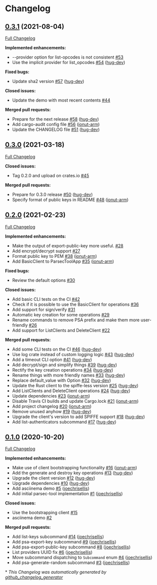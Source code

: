 # Changelog

## [0.3.1](https://github.com/parallaxsecond/parsec-tool/tree/0.3.1) (2021-08-04)

[Full Changelog](https://github.com/parallaxsecond/parsec-tool/compare/0.3.0...0.3.1)

**Implemented enhancements:**

- --provider option for list-opcodes is not consistent [\#53](https://github.com/parallaxsecond/parsec-tool/issues/53)
- Use the implicit provider for list\_opcodes [\#54](https://github.com/parallaxsecond/parsec-tool/pull/54) ([hug-dev](https://github.com/hug-dev))

**Fixed bugs:**

- Update sha2 version [\#57](https://github.com/parallaxsecond/parsec-tool/pull/57) ([hug-dev](https://github.com/hug-dev))

**Closed issues:**

- Update the demo with most recent contents [\#44](https://github.com/parallaxsecond/parsec-tool/issues/44)

**Merged pull requests:**

- Prepare for the next release [\#58](https://github.com/parallaxsecond/parsec-tool/pull/58) ([hug-dev](https://github.com/hug-dev))
- Add cargo-audit config file [\#56](https://github.com/parallaxsecond/parsec-tool/pull/56) ([ionut-arm](https://github.com/ionut-arm))
- Update the CHANGELOG file [\#51](https://github.com/parallaxsecond/parsec-tool/pull/51) ([hug-dev](https://github.com/hug-dev))

## [0.3.0](https://github.com/parallaxsecond/parsec-tool/tree/0.3.0) (2021-03-18)

[Full Changelog](https://github.com/parallaxsecond/parsec-tool/compare/0.2.0...0.3.0)

**Closed issues:**

- Tag 0.2.0 and upload on crates.io [\#45](https://github.com/parallaxsecond/parsec-tool/issues/45)

**Merged pull requests:**

- Prepare for 0.3.0 release [\#50](https://github.com/parallaxsecond/parsec-tool/pull/50) ([hug-dev](https://github.com/hug-dev))
- Specify format of public keys in README [\#48](https://github.com/parallaxsecond/parsec-tool/pull/48) ([ionut-arm](https://github.com/ionut-arm))

## [0.2.0](https://github.com/parallaxsecond/parsec-tool/tree/0.2.0) (2021-02-23)

[Full Changelog](https://github.com/parallaxsecond/parsec-tool/compare/0.1.0...0.2.0)

**Implemented enhancements:**

- Make the output of export-public-key more useful. [\#28](https://github.com/parallaxsecond/parsec-tool/issues/28)
- Add encrypt/decrypt support [\#27](https://github.com/parallaxsecond/parsec-tool/issues/27)
- Format public key to PEM [\#38](https://github.com/parallaxsecond/parsec-tool/pull/38) ([ionut-arm](https://github.com/ionut-arm))
- Add BasicClient to ParsecToolApp [\#35](https://github.com/parallaxsecond/parsec-tool/pull/35) ([ionut-arm](https://github.com/ionut-arm))

**Fixed bugs:**

- Review the default options [\#30](https://github.com/parallaxsecond/parsec-tool/issues/30)

**Closed issues:**

- Add basic CLI tests on the CI [\#42](https://github.com/parallaxsecond/parsec-tool/issues/42)
- Check if it is possible to use the BasicClient for operations [\#36](https://github.com/parallaxsecond/parsec-tool/issues/36)
- Add support for sign/verify [\#31](https://github.com/parallaxsecond/parsec-tool/issues/31)
- Automatic key creation for some operations [\#29](https://github.com/parallaxsecond/parsec-tool/issues/29)
- Rename commands to remove PSA prefix and make them more user-friendly [\#26](https://github.com/parallaxsecond/parsec-tool/issues/26)
- Add support for ListClients and DeleteClient [\#22](https://github.com/parallaxsecond/parsec-tool/issues/22)

**Merged pull requests:**

- Add some CLI tests on the CI [\#46](https://github.com/parallaxsecond/parsec-tool/pull/46) ([hug-dev](https://github.com/hug-dev))
- Use log crate instead of custom logging logic [\#43](https://github.com/parallaxsecond/parsec-tool/pull/43) ([hug-dev](https://github.com/hug-dev))
- Add a timeout CLI option [\#41](https://github.com/parallaxsecond/parsec-tool/pull/41) ([hug-dev](https://github.com/hug-dev))
- Add decrypt/sign and simplify things [\#39](https://github.com/parallaxsecond/parsec-tool/pull/39) ([hug-dev](https://github.com/hug-dev))
- Rectify the key creation operations [\#34](https://github.com/parallaxsecond/parsec-tool/pull/34) ([hug-dev](https://github.com/hug-dev))
- Rename things with more friendly names [\#33](https://github.com/parallaxsecond/parsec-tool/pull/33) ([hug-dev](https://github.com/hug-dev))
- Replace default\_value with Option [\#32](https://github.com/parallaxsecond/parsec-tool/pull/32) ([hug-dev](https://github.com/hug-dev))
- Update the Rust client to the spiffe-less version [\#25](https://github.com/parallaxsecond/parsec-tool/pull/25) ([hug-dev](https://github.com/hug-dev))
- Add ListClients and DeleteClient operations [\#24](https://github.com/parallaxsecond/parsec-tool/pull/24) ([hug-dev](https://github.com/hug-dev))
- Update dependencies [\#23](https://github.com/parallaxsecond/parsec-tool/pull/23) ([ionut-arm](https://github.com/ionut-arm))
- Disable Travis CI builds and update Cargo.lock [\#21](https://github.com/parallaxsecond/parsec-tool/pull/21) ([ionut-arm](https://github.com/ionut-arm))
- Add project changelog [\#20](https://github.com/parallaxsecond/parsec-tool/pull/20) ([ionut-arm](https://github.com/ionut-arm))
- Remove unused anyhow [\#19](https://github.com/parallaxsecond/parsec-tool/pull/19) ([hug-dev](https://github.com/hug-dev))
- Upgrade the client's version to add SPIFFE support [\#18](https://github.com/parallaxsecond/parsec-tool/pull/18) ([hug-dev](https://github.com/hug-dev))
- Add list-authenticators subcommand [\#17](https://github.com/parallaxsecond/parsec-tool/pull/17) ([hug-dev](https://github.com/hug-dev))

## [0.1.0](https://github.com/parallaxsecond/parsec-tool/tree/0.1.0) (2020-10-20)

[Full Changelog](https://github.com/parallaxsecond/parsec-tool/compare/d36eb9f5d2e57fc29924c7e32c11da0c66b4ba4e...0.1.0)

**Implemented enhancements:**

- Make use of client bootstrapping functionality [\#16](https://github.com/parallaxsecond/parsec-tool/pull/16) ([ionut-arm](https://github.com/ionut-arm))
- Add the generate and destroy key operations [\#13](https://github.com/parallaxsecond/parsec-tool/pull/13) ([hug-dev](https://github.com/hug-dev))
- Upgrade the client version [\#12](https://github.com/parallaxsecond/parsec-tool/pull/12) ([hug-dev](https://github.com/hug-dev))
- Upgrade dependencies [\#10](https://github.com/parallaxsecond/parsec-tool/pull/10) ([hug-dev](https://github.com/hug-dev))
- Add asciinema demo [\#5](https://github.com/parallaxsecond/parsec-tool/pull/5) ([joechrisellis](https://github.com/joechrisellis))
- Add initial parsec-tool implementation [\#1](https://github.com/parallaxsecond/parsec-tool/pull/1) ([joechrisellis](https://github.com/joechrisellis))

**Closed issues:**

- Use the bootstrapping client [\#15](https://github.com/parallaxsecond/parsec-tool/issues/15)
- asciinema demo [\#2](https://github.com/parallaxsecond/parsec-tool/issues/2)

**Merged pull requests:**

- Add list-keys subcommand [\#14](https://github.com/parallaxsecond/parsec-tool/pull/14) ([joechrisellis](https://github.com/joechrisellis))
- Add psa-export-key subcommand [\#9](https://github.com/parallaxsecond/parsec-tool/pull/9) ([joechrisellis](https://github.com/joechrisellis))
- Add psa-export-public-key subcommand [\#8](https://github.com/parallaxsecond/parsec-tool/pull/8) ([joechrisellis](https://github.com/joechrisellis))
- List providers UUID fix [\#6](https://github.com/parallaxsecond/parsec-tool/pull/6) ([joechrisellis](https://github.com/joechrisellis))
- Move subcommand dispatching to `Subcommand` enum [\#4](https://github.com/parallaxsecond/parsec-tool/pull/4) ([joechrisellis](https://github.com/joechrisellis))
- Add psa-generate-random subcommand [\#3](https://github.com/parallaxsecond/parsec-tool/pull/3) ([joechrisellis](https://github.com/joechrisellis))



\* *This Changelog was automatically generated by [github_changelog_generator](https://github.com/github-changelog-generator/github-changelog-generator)*
